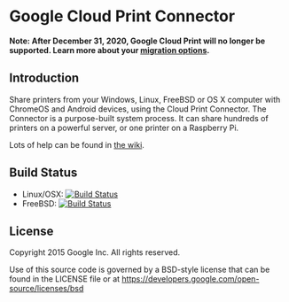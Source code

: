 # Google Cloud Print Connector

**Note: After December 31, 2020, Google Cloud Print will no longer be supported. Learn more about
your [migration options](https://support.google.com/chrome/?p=cloudprint).**

## Introduction

Share printers from your Windows, Linux, FreeBSD or OS X computer with ChromeOS and Android devices, using the Cloud
Print Connector. The Connector is a purpose-built system process. It can share hundreds of printers on a powerful
server, or one printer on a Raspberry Pi.

Lots of help can be found in [the wiki](https://github.com/google/cloud-print-connector/wiki).

## Build Status

* Linux/OSX: [![Build Status](https://travis-ci.org/google/cloud-print-connector.svg?branch=master)](https://travis-ci.org/google/cloud-print-connector)
* FreeBSD: [![Build Status](http://jenkins.mouf.net/job/cloud-print-connector/badge/icon)](http://jenkins.mouf.net/job/cloud-print-connector/)

## License

Copyright 2015 Google Inc. All rights reserved.

Use of this source code is governed by a BSD-style license that can be found in the LICENSE file or at
https://developers.google.com/open-source/licenses/bsd
